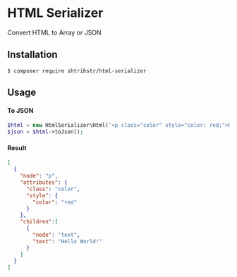 # HTML Serializer
Convert HTML to Array or JSON

## Installation
    $ composer require shtrihstr/html-serializer

## Usage
#### To JSON
```php
$html = new HtmlSerializer\Html('<p class="color" style="color: red;">Hello World!</p>');
$json = $html->toJson();
```
#### Result
```json
[
  {
    "node": "p",
    "attributes": {
      "class": "color",
      "style": {
        "color": "red"
      }
    },
    "children":[
      {
        "node": "text",
        "text": "Hello World!"
      }
    ]
  }
]
```
